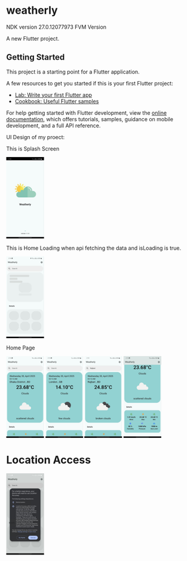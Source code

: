 # weatherly
NDK version 27.0.12077973
FVM Version

A new Flutter project.

## Getting Started

This project is a starting point for a Flutter application.

A few resources to get you started if this is your first Flutter project:

- [Lab: Write your first Flutter app](https://docs.flutter.dev/get-started/codelab)
- [Cookbook: Useful Flutter samples](https://docs.flutter.dev/cookbook)

For help getting started with Flutter development, view the
[online documentation](https://docs.flutter.dev/), which offers tutorials,
samples, guidance on mobile development, and a full API reference.

UI Design of my proect:

This is Splash Screen

 <img src="https://github.com/nafiurrahmansabbir/Weatherly/blob/master/github_readme_assets/splash_screen.jpeg?raw=true" width="20%"/>
 
 <p>This is Home Loading when api fetching the data and isLoading is true.</p>
 <img src="https://github.com/nafiurrahmansabbir/Weatherly/blob/master/github_readme_assets/home_skelton_loader.jpeg?raw=true" width="20%" />

<p> Home Page</p>
  <p >
   <img src="https://github.com/nafiurrahmansabbir/Weatherly/blob/master/github_readme_assets/home1.jpeg?raw=true" width="20%" />
   <img src="https://github.com/nafiurrahmansabbir/Weatherly/blob/master/github_readme_assets/home3.jpeg?raw=true" width="20%" />
   <img src="https://github.com/nafiurrahmansabbir/Weatherly/blob/master/github_readme_assets/home4.jpeg?raw=true" width="20%" />
    <img src="https://github.com/nafiurrahmansabbir/Weatherly/blob/master/github_readme_assets/home2.jpeg?raw=true" width="20%" />
</p>
<h1>Location Access</h1>
<p> 
  <img src="https://github.com/nafiurrahmansabbir/Weatherly/blob/master/github_readme_assets/loaction.jpeg?raw=true" width="20%" />
</p>



